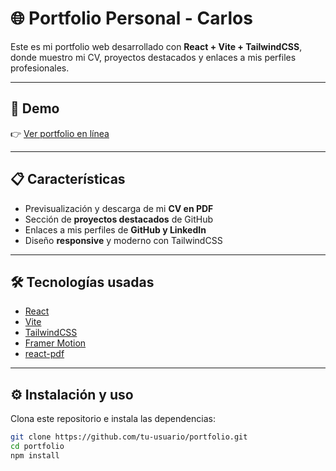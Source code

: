 # 🌐 Portfolio Personal - Carlos

Este es mi portfolio web desarrollado con **React + Vite + TailwindCSS**, donde muestro mi CV, proyectos destacados y enlaces a mis perfiles profesionales.

---

## 🚀 Demo

👉 [Ver portfolio en línea](urlFinal)

---

## 📋 Características

- Previsualización y descarga de mi **CV en PDF**  
- Sección de **proyectos destacados** de GitHub  
- Enlaces a mis perfiles de **GitHub y LinkedIn**  
- Diseño **responsive** y moderno con TailwindCSS

---

## 🛠️ Tecnologías usadas

- [React](https://reactjs.org/)  
- [Vite](https://vitejs.dev/)  
- [TailwindCSS](https://tailwindcss.com/)  
- [Framer Motion](https://www.framer.com/motion/)  
- [react-pdf](https://www.npmjs.com/package/react-pdf)  

---

## ⚙️ Instalación y uso

Clona este repositorio e instala las dependencias:

```bash
git clone https://github.com/tu-usuario/portfolio.git
cd portfolio
npm install
